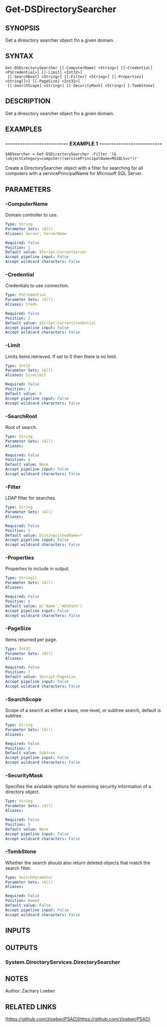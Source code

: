 ﻿---
external help file: PSAD-help.xml
online version: https://github.com/zloeber/PSAD
schema: 2.0.0
---

# Get-DSDirectorySearcher

## SYNOPSIS
Get a diresctory searcher object fro a given domain.

## SYNTAX

```
Get-DSDirectorySearcher [[-ComputerName] <String>] [[-Credential] <PSCredential>] [[-Limit] <Int32>]
 [[-SearchRoot] <String>] [[-Filter] <String>] [[-Properties] <String[]>] [[-PageSize] <Int32>]
 [[-SearchScope] <String>] [[-SecurityMask] <String>] [-TombStone]
```

## DESCRIPTION
Get a diresctory searcher object fro a given domain.

## EXAMPLES

### -------------------------- EXAMPLE 1 --------------------------
```
$ADSearcher = Get-DSDirectorySearcher -Filter '(&(objectCategory=computer)(servicePrincipalName=MSSQLSvc*))'
```

Create a DirectorySearcher object with a filter for searching for all computers with a servicePrincipalName for Microsoft SQL Server.

## PARAMETERS

### -ComputerName
Domain controller to use.

```yaml
Type: String
Parameter Sets: (All)
Aliases: Server, ServerName

Required: False
Position: 1
Default value: $Script:CurrentServer
Accept pipeline input: False
Accept wildcard characters: False
```

### -Credential
Credentials to use connection.

```yaml
Type: PSCredential
Parameter Sets: (All)
Aliases: Creds

Required: False
Position: 2
Default value: $Script:CurrentCredential
Accept pipeline input: False
Accept wildcard characters: False
```

### -Limit
Limits items retrieved.
If set to 0 then there is no limit.

```yaml
Type: Int32
Parameter Sets: (All)
Aliases: SizeLimit

Required: False
Position: 3
Default value: 0
Accept pipeline input: False
Accept wildcard characters: False
```

### -SearchRoot
Root of search.

```yaml
Type: String
Parameter Sets: (All)
Aliases: 

Required: False
Position: 4
Default value: None
Accept pipeline input: False
Accept wildcard characters: False
```

### -Filter
LDAP filter for searches.

```yaml
Type: String
Parameter Sets: (All)
Aliases: 

Required: False
Position: 5
Default value: DistinguishedName=*
Accept pipeline input: False
Accept wildcard characters: False
```

### -Properties
Properties to include in output.

```yaml
Type: String[]
Parameter Sets: (All)
Aliases: 

Required: False
Position: 6
Default value: @('Name','ADSPath')
Accept pipeline input: False
Accept wildcard characters: False
```

### -PageSize
Items returned per page.

```yaml
Type: Int32
Parameter Sets: (All)
Aliases: 

Required: False
Position: 7
Default value: $Script:PageSize
Accept pipeline input: False
Accept wildcard characters: False
```

### -SearchScope
Scope of a search as either a base, one-level, or subtree search, default is subtree.

```yaml
Type: String
Parameter Sets: (All)
Aliases: 

Required: False
Position: 8
Default value: Subtree
Accept pipeline input: False
Accept wildcard characters: False
```

### -SecurityMask
Specifies the available options for examining security information of a directory object.

```yaml
Type: String
Parameter Sets: (All)
Aliases: 

Required: False
Position: 9
Default value: None
Accept pipeline input: False
Accept wildcard characters: False
```

### -TombStone
Whether the search should also return deleted objects that match the search filter.

```yaml
Type: SwitchParameter
Parameter Sets: (All)
Aliases: 

Required: False
Position: Named
Default value: False
Accept pipeline input: False
Accept wildcard characters: False
```

## INPUTS

## OUTPUTS

### System.DirectoryServices.DirectorySearcher

## NOTES
Author: Zachary Loeber

## RELATED LINKS

[https://github.com/zloeber/PSAD](https://github.com/zloeber/PSAD)

